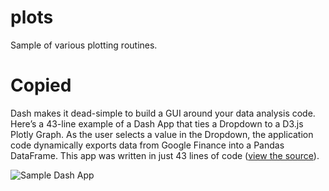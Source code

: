 # plots
Sample of various plotting routines.

# Copied
Dash makes it dead-simple to build a GUI around your data analysis code. Here’s a 43-line example of a Dash App that ties a Dropdown to a D3.js Plotly Graph. As the user selects a value in the Dropdown, the application code dynamically exports data from Google Finance into a Pandas DataFrame. This app was written in just 43 lines of code ([view the source](https://gist.github.com/chriddyp/3d2454905d8f01886d651f207e2419f0)).

![Sample Dash App](https://cdn-images-1.medium.com/max/800/1*j7xvjvK6h5sKI7z_eITHdg.png)
